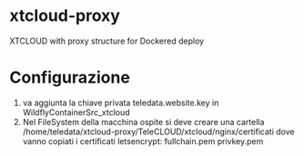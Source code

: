 # xtcloud-proxy
XTCLOUD with proxy structure for Dockered deploy

# Configurazione
1. va aggiunta la chiave privata teledata.website.key in WildflyContainerSrc_xtcloud
2. Nel FileSystem della macchina ospite si deve creare una cartella
        /home/teledata/xtcloud-proxy/TeleCLOUD/xtcloud/nginx/certificati
   dove vanno copiati i certificati letsencrypt:
        fullchain.pem
        privkey.pem
